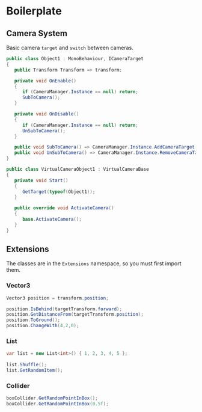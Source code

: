 # Boilerplate

## Camera System

Basic camera `target` and `switch` between cameras.

```csharp
public class Object1 : MonoBehaviour, ICameraTarget
{
   public Transform Transform => transform;

   private void OnEnable()
   {
      if (CameraManager.Instance == null) return;
      SubToCamera();
   }

   private void OnDisable()
   {
      if (CameraManager.Instance == null) return;
      UnSubToCamera();
   }

   public void SubToCamera() => CameraManager.Instance.AddCameraTarget(this);
   public void UnSubToCamera() => CameraManager.Instance.RemoveCameraTarget(this);
}
```

```csharp
public class VirtualCameraObject1 : VirtualCameraBase
{
   private void Start()
   {
      GetTarget(typeof(Object1));
   }     

   public override void ActivateCamera()
   {
      base.ActivateCamera();
   }
}
```

## Extensions

The classes are in the `Extensions` namespace, so you must first import them.

### Vector3

```csharp
Vector3 position = transform.position;

position.IsBehind(targetTransform.forward);
position.GetDistanceFrom(targetTransform.position);
position.ToGround();
position.ChangeWith(4,2,0);
```

### List

```csharp
var list = new List<int>() { 1, 2, 3, 4, 5 };
            
list.Shuffle();
list.GetRandomItem();
```

### Collider

```csharp
boxCollider.GetRandomPointInBox();
boxCollider.GetRandomPointInBox(0.5f);
```
